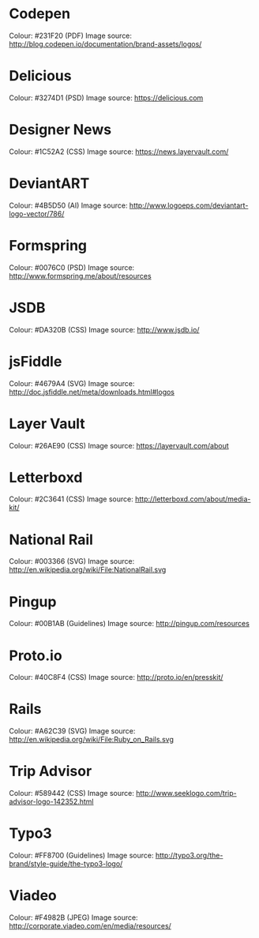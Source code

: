 # Codepen
Colour: #231F20 (PDF)
Image source: http://blog.codepen.io/documentation/brand-assets/logos/

# Delicious
Colour: #3274D1 (PSD)
Image source: https://delicious.com

# Designer News
Colour: #1C52A2 (CSS)
Image source: https://news.layervault.com/

# DeviantART
Colour: #4B5D50 (AI)
Image source: http://www.logoeps.com/deviantart-logo-vector/786/

# Formspring
Colour: #0076C0 (PSD)
Image source: http://www.formspring.me/about/resources

# JSDB
Colour: #DA320B (CSS)
Image source: http://www.jsdb.io/

# jsFiddle
Colour: #4679A4 (SVG)
Image source: http://doc.jsfiddle.net/meta/downloads.html#logos

# Layer Vault
Colour: #26AE90 (CSS)
Image source: https://layervault.com/about

# Letterboxd
Colour: #2C3641 (CSS)
Image source: http://letterboxd.com/about/media-kit/

# National Rail
Colour: #003366 (SVG)
Image source: http://en.wikipedia.org/wiki/File:NationalRail.svg

# Pingup
Colour: #00B1AB (Guidelines)
Image source: http://pingup.com/resources

# Proto.io
Colour: #40C8F4 (CSS)
Image source: http://proto.io/en/presskit/

# Rails
Colour: #A62C39 (SVG)
Image source: http://en.wikipedia.org/wiki/File:Ruby_on_Rails.svg

# Trip Advisor
Colour: #589442 (CSS)
Image source: http://www.seeklogo.com/trip-advisor-logo-142352.html

# Typo3
Colour: #FF8700 (Guidelines)
Image source: http://typo3.org/the-brand/style-guide/the-typo3-logo/

# Viadeo
Colour: #F4982B (JPEG)
Image source: http://corporate.viadeo.com/en/media/resources/